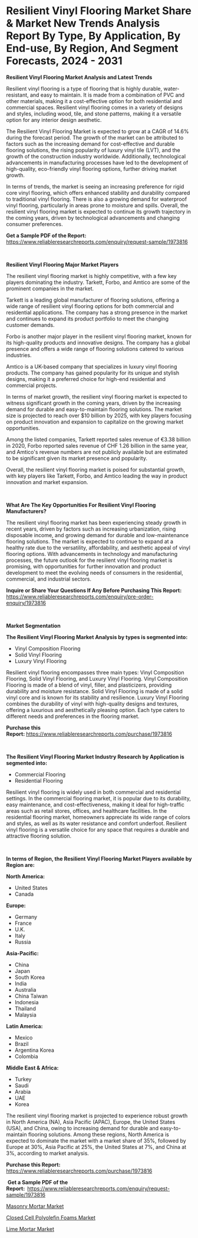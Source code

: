 <p><h1>Resilient Vinyl Flooring Market Share & Market New Trends Analysis Report By Type, By Application, By End-use, By Region, And Segment Forecasts, 2024 - 2031</h1></p><p><strong>Resilient Vinyl Flooring Market Analysis and Latest Trends</strong></p>
<p><p>Resilient vinyl flooring is a type of flooring that is highly durable, water-resistant, and easy to maintain. It is made from a combination of PVC and other materials, making it a cost-effective option for both residential and commercial spaces. Resilient vinyl flooring comes in a variety of designs and styles, including wood, tile, and stone patterns, making it a versatile option for any interior design aesthetic.</p><p>The Resilient Vinyl Flooring Market is expected to grow at a CAGR of 14.6% during the forecast period. The growth of the market can be attributed to factors such as the increasing demand for cost-effective and durable flooring solutions, the rising popularity of luxury vinyl tile (LVT), and the growth of the construction industry worldwide. Additionally, technological advancements in manufacturing processes have led to the development of high-quality, eco-friendly vinyl flooring options, further driving market growth.</p><p>In terms of trends, the market is seeing an increasing preference for rigid core vinyl flooring, which offers enhanced stability and durability compared to traditional vinyl flooring. There is also a growing demand for waterproof vinyl flooring, particularly in areas prone to moisture and spills. Overall, the resilient vinyl flooring market is expected to continue its growth trajectory in the coming years, driven by technological advancements and changing consumer preferences.</p></p>
<p><strong>Get a Sample PDF of the Report:&nbsp;</strong> <a href="https://www.reliableresearchreports.com/enquiry/request-sample/1973816">https://www.reliableresearchreports.com/enquiry/request-sample/1973816</a></p>
<p>&nbsp;</p>
<p><strong>Resilient Vinyl Flooring Major Market Players</strong></p>
<p><p>The resilient vinyl flooring market is highly competitive, with a few key players dominating the industry. Tarkett, Forbo, and Amtico are some of the prominent companies in the market.</p><p>Tarkett is a leading global manufacturer of flooring solutions, offering a wide range of resilient vinyl flooring options for both commercial and residential applications. The company has a strong presence in the market and continues to expand its product portfolio to meet the changing customer demands.</p><p>Forbo is another major player in the resilient vinyl flooring market, known for its high-quality products and innovative designs. The company has a global presence and offers a wide range of flooring solutions catered to various industries.</p><p>Amtico is a UK-based company that specializes in luxury vinyl flooring products. The company has gained popularity for its unique and stylish designs, making it a preferred choice for high-end residential and commercial projects.</p><p>In terms of market growth, the resilient vinyl flooring market is expected to witness significant growth in the coming years, driven by the increasing demand for durable and easy-to-maintain flooring solutions. The market size is projected to reach over $10 billion by 2025, with key players focusing on product innovation and expansion to capitalize on the growing market opportunities.</p><p>Among the listed companies, Tarkett reported sales revenue of €3.38 billion in 2020, Forbo reported sales revenue of CHF 1.26 billion in the same year, and Amtico's revenue numbers are not publicly available but are estimated to be significant given its market presence and popularity.</p><p>Overall, the resilient vinyl flooring market is poised for substantial growth, with key players like Tarkett, Forbo, and Amtico leading the way in product innovation and market expansion.</p></p>
<p>&nbsp;</p>
<p><strong>What Are The Key Opportunities For Resilient Vinyl Flooring Manufacturers?</strong></p>
<p><p>The resilient vinyl flooring market has been experiencing steady growth in recent years, driven by factors such as increasing urbanization, rising disposable income, and growing demand for durable and low-maintenance flooring solutions. The market is expected to continue to expand at a healthy rate due to the versatility, affordability, and aesthetic appeal of vinyl flooring options. With advancements in technology and manufacturing processes, the future outlook for the resilient vinyl flooring market is promising, with opportunities for further innovation and product development to meet the evolving needs of consumers in the residential, commercial, and industrial sectors.</p></p>
<p><strong>Inquire or Share Your Questions If Any Before Purchasing This Report:</strong> <a href="https://www.reliableresearchreports.com/enquiry/pre-order-enquiry/1973816">https://www.reliableresearchreports.com/enquiry/pre-order-enquiry/1973816</a></p>
<p>&nbsp;</p>
<p><strong>Market Segmentation</strong></p>
<p><strong>The Resilient Vinyl Flooring Market Analysis by types is segmented into:</strong></p>
<p><ul><li>Vinyl Composition Flooring</li><li>Solid Vinyl Flooring</li><li>Luxury Vinyl Flooring</li></ul></p>
<p><p>Resilient vinyl flooring encompasses three main types: Vinyl Composition Flooring, Solid Vinyl Flooring, and Luxury Vinyl Flooring. Vinyl Composition Flooring is made of a blend of vinyl, filler, and plasticizers, providing durability and moisture resistance. Solid Vinyl Flooring is made of a solid vinyl core and is known for its stability and resilience. Luxury Vinyl Flooring combines the durability of vinyl with high-quality designs and textures, offering a luxurious and aesthetically pleasing option. Each type caters to different needs and preferences in the flooring market.</p></p>
<p><strong>Purchase this Report:&nbsp;</strong><a href="https://www.reliableresearchreports.com/purchase/1973816">https://www.reliableresearchreports.com/purchase/1973816</a></p>
<p>&nbsp;</p>
<p><strong>The Resilient Vinyl Flooring Market Industry Research by Application is segmented into:</strong></p>
<p><ul><li>Commercial Flooring</li><li>Residential Flooring</li></ul></p>
<p><p>Resilient vinyl flooring is widely used in both commercial and residential settings. In the commercial flooring market, it is popular due to its durability, easy maintenance, and cost-effectiveness, making it ideal for high-traffic areas such as retail stores, offices, and healthcare facilities. In the residential flooring market, homeowners appreciate its wide range of colors and styles, as well as its water resistance and comfort underfoot. Resilient vinyl flooring is a versatile choice for any space that requires a durable and attractive flooring solution.</p></p>
<p>&nbsp;</p>
<p><strong>In terms of Region, the Resilient Vinyl Flooring Market Players available by Region are:</strong></p>
<p>
    <p> <strong> North America: </strong>
        <ul>
            <li>United States</li>
            <li>Canada</li>
        </ul>
        </p> 
    <p> <strong> Europe: </strong>
        <ul>
            <li>Germany</li>
            <li>France</li>
            <li>U.K.</li>
            <li>Italy</li>
            <li>Russia</li>
        </ul>
        </p> 
    <p> <strong> Asia-Pacific: </strong>
        <ul>
            <li>China</li>
            <li>Japan</li>
            <li>South Korea</li>
            <li>India</li>
            <li>Australia</li>
            <li>China Taiwan</li>
            <li>Indonesia</li>
            <li>Thailand</li>
            <li>Malaysia</li>
        </ul>
        </p> 
    <p> <strong> Latin America: </strong>
        <ul>
            <li>Mexico</li>
            <li>Brazil</li>
            <li>Argentina Korea</li>
            <li>Colombia</li>
        </ul>
        </p> 
    <p> <strong> Middle East & Africa: </strong>
        <ul>
            <li>Turkey</li>
            <li>Saudi</li>
            <li>Arabia</li>
            <li>UAE</li>
            <li>Korea</li>
        </ul>
    </p>
    </p>
<p><p>The resilient vinyl flooring market is projected to experience robust growth in North America (NA), Asia Pacific (APAC), Europe, the United States (USA), and China, owing to increasing demand for durable and easy-to-maintain flooring solutions. Among these regions, North America is expected to dominate the market with a market share of 35%, followed by Europe at 30%, Asia Pacific at 25%, the United States at 7%, and China at 3%, according to market analysis.</p></p>
<p><strong>Purchase this Report: </strong><a href="https://www.reliableresearchreports.com/purchase/1973816">https://www.reliableresearchreports.com/purchase/1973816</a></p>
<p>&nbsp;<strong>Get a Sample PDF of the Report:&nbsp;&nbsp;</strong><a href="https://www.reliableresearchreports.com/enquiry/request-sample/1973816">https://www.reliableresearchreports.com/enquiry/request-sample/1973816</a></p>
<p><strong></strong></p>
<p><p><a href="https://github.com/nicoletavirag/Market-Research-Report-List-2/blob/main/masonry-mortar-market.md">Masonry Mortar Market</a></p><p><a href="https://github.com/mauripalmi/Market-Research-Report-List-2/blob/main/closed-cell-polyolefin-foams-market.md">Closed Cell Polyolefin Foams Market</a></p><p><a href="https://github.com/redneck06/Market-Research-Report-List-2/blob/main/lime-mortar-market.md">Lime Mortar Market</a></p></p>